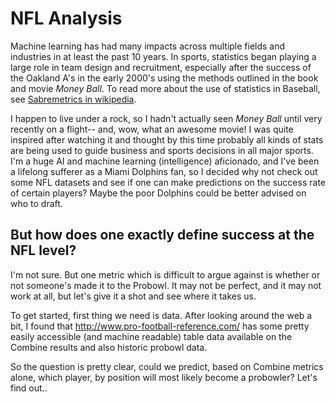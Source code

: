 # NFL Analysis

Machine learning has had many impacts across multiple fields and industries in at least the past 10 years. In sports, statistics began playing a large role in team design and recruitment, especially after the success of the Oakland A's in the early 2000's using the methods outlined in the book and movie *Money Ball*. To read more about the use of statistics in Baseball, see [Sabremetrics in wikipedia](https://en.wikipedia.org/wiki/Sabermetrics).

I happen to live under a rock, so I hadn't actually seen *Money Ball* until very recently on a flight-- and, wow, what an awesome movie! I was quite inspired after watching it and thought by this time probably all kinds of stats are being used to guide business and sports decisions in all major sports. I'm a huge AI and machine learning (intelligence) aficionado, and I've been a lifelong sufferer as a Miami Dolphins fan, so I decided why not check out some NFL datasets and see if one can make predictions on the success rate of certain players? Maybe the poor Dolphins could be better advised on who to draft.

## But how does one exactly define success at the NFL level?

I'm not sure. But one metric which is difficult to argue against is whether or not someone's made it to the Probowl. It may not be perfect, and it may not work at all, but let's give it a shot and see where it takes us.

To get started, first thing we need is data. After looking around the web a bit, I found that http://www.pro-football-reference.com/ has some pretty easily accessible (and machine readable) table data available on the Combine results and also historic probowl data.

So the question is pretty clear, could we predict, based on Combine metrics alone, which player, by position will most likely become a probowler? Let's find out..
